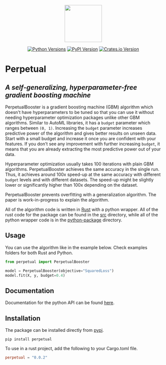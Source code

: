 <p align="center">
  <img  height="120" src="https://github.com/perpetual-ml/perpetual/raw/main/resources/perp_logo.png">
</p>

<div align="center">

[![Python Versions](https://img.shields.io/pypi/pyversions/perpetual.svg?logo=python&logoColor=white)](https://pypi.org/project/perpetual)
[![PyPI Version](https://img.shields.io/pypi/v/perpetual.svg?logo=pypi&logoColor=white)](https://pypi.org/project/perpetual)
[![Crates.io Version](https://img.shields.io/crates/v/:perpetual?logo=rust&logoColor=white)](https://crates.io/crates/perpetual)

</div>

# Perpetual

## _A self-generalizing, hyperparameter-free gradient boosting machine_

PerpetualBooster is a gradient boosting machine (GBM) algorithm which doesn't have hyperparameters to be tuned so that you can use it without needing hyperparameter optimization packages unlike other GBM algorithms. Similar to AutoML libraries, it has a `budget` parameter which ranges between `(0, 1)`. Increasing the `budget` parameter increases predictive power of the algorithm and gives better results on unseen data. Start with a small budget and increase it once you are confident with your features. If you don't see any improvement with further increasing `budget`, it means that you are already extracting the most predictive power out of your data.

Hyperparameter optimization usually takes 100 iterations with plain GBM algorithms. PerpetualBooster achieves the same accuracy in the single run. Thus, it achieves around 100x speed-up at the same accuracy with different `budget` levels and with different datasets. The speed-up might be slightly lower or significantly higher than 100x depending on the dataset.

PerpetualBooster prevents overfitting with a generalization algorithm. The paper is work-in-progress to explain the algorithm.

All of the algorithm code is written in [Rust](https://www.rust-lang.org/) with a python wrapper. All of the rust code for the package can be found in the [src](src/) directory, while all of the python wrapper code is in the [python-package](python-package/) directory.

## Usage

You can use the algorithm like in the example below. Check examples folders for both Rust and Python.

```python
from perpetual import PerpetualBooster

model = PerpetualBooster(objective="SquaredLoss")
model.fit(X, y, budget=0.4)
```

## Documentation

Documentation for the python API can be found [here](https://perpetual-ml.com/docs/).

## Installation

The package can be installed directly from [pypi](https://pypi.org/project/perpetual/).

```shell
pip install perpetual
```

To use in a rust project, add the following to your Cargo.toml file.

```toml
perpetual = "0.0.2"
```
